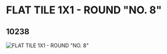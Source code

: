 # FLAT TILE 1X1 - ROUND "NO. 8"
## 10238
![FLAT TILE 1X1 - ROUND "NO. 8"](https://lc-www-live-s.legocdn.com/media/bricks/5/2/6001609.jpg)